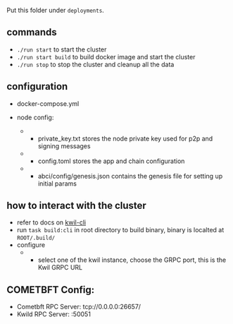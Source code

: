 Put this folder under `deployments`.

## commands

* `./run start` to start the cluster
* `./run start build` to build docker image and start the cluster
* `./run stop` to stop the cluster and cleanup all the data

## configuration

* docker-compose.yml

* node config:
  * * private_key.txt stores the node private key used for p2p and signing messages
  * * config.toml stores the app and chain configuration
  * * abci/config/genesis.json contains the genesis file for setting up initial params

## how to interact with the cluster

* refer to docs on [kwil-cli](https://docs.kwil.com/cli/installation)
* run `task build:cli` in root directory to build binary, binary is localted at `ROOT/.build/`
* configure
  * * select one of the kwil instance, choose the GRPC port, this is the Kwil GRPC URL


## COMETBFT Config:

- Cometbft RPC Server: tcp://0.0.0.0:26657/
- Kwild RPC Server:  :50051